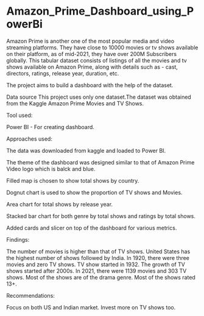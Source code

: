 # Amazon_Prime_Dashboard_using_PowerBi

Amazon Prime is another one of the most popular media and video streaming platforms. They have close to 10000 movies or tv shows available on their platform, as of mid-2021, they have over 200M Subscribers globally. This tabular dataset consists of listings of all the movies and tv shows available on Amazon Prime, along with details such as - cast, directors, ratings, release year, duration, etc.

The project aims to build a dashboard with the help of the dataset.

Data source
This project uses only one dataset.The dataset was obtained from the Kaggle Amazon Prime Movies and TV Shows.

Tool used:

Power BI - For creating dashboard.

Approaches used:

The data was downloaded from kaggle and loaded to Power BI.

The theme of the dashboard was designed similar to that of Amazon Prime Video logo which is balck and blue.

Filled map is chosen to show total shows by country.

Dognut chart is used to show the proportion of TV shows and Movies.

Area chart for total shows by release year.

Stacked bar chart for both genre by total shows and ratings by total shows.

Added cards and slicer on top of the dashboard for various metrics.

Findings:

The number of movies is higher than that of TV shows.
United States has the highest number of shows followed by India.
In 1920, there were three movies and zero TV shows.
TV show started in 1932.
The growth of TV shows started after 2000s.
In 2021, there were 1139 movies and 303 TV shows.
Most of the shows are of the drama genre.
Most of the shows rated 13+.

Recommendations:

Focus on both US and Indian market.
Invest more on TV shows too.
